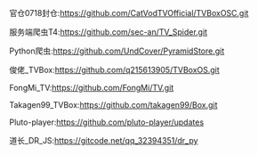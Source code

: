 官仓0718封仓:https://github.com/CatVodTVOfficial/TVBoxOSC.git

服务端爬虫T4:https://github.com/sec-an/TV_Spider.git

Python爬虫:https://github.com/UndCover/PyramidStore.git

俊佬_TVBox:https://github.com/q215613905/TVBoxOS.git

FongMi_TV:https://github.com/FongMi/TV.git

Takagen99_TVBox:https://github.com/takagen99/Box.git

Pluto-player:https://github.com/pluto-player/updates

道长_DR_JS:https://gitcode.net/qq_32394351/dr_py
